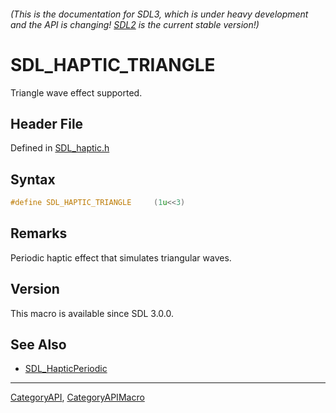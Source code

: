 ###### (This is the documentation for SDL3, which is under heavy development and the API is changing! [SDL2](https://wiki.libsdl.org/SDL2/) is the current stable version!)
# SDL_HAPTIC_TRIANGLE

Triangle wave effect supported.

## Header File

Defined in [SDL_haptic.h](https://github.com/libsdl-org/SDL/blob/main/include/SDL3/SDL_haptic.h)

## Syntax

```c
#define SDL_HAPTIC_TRIANGLE     (1u<<3)
```

## Remarks

Periodic haptic effect that simulates triangular waves.

## Version

This macro is available since SDL 3.0.0.

## See Also

* [SDL_HapticPeriodic](SDL_HapticPeriodic)

----
[CategoryAPI](CategoryAPI), [CategoryAPIMacro](CategoryAPIMacro)

